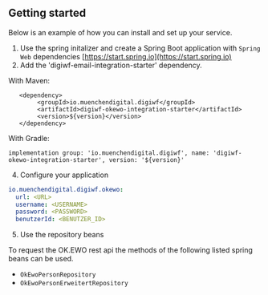 ## Getting started

Below is an example of how you can install and set up your service.

1. Use the spring initalizer and create a Spring Boot application with `Spring Web`
   dependencies [https://start.spring.io](https://start.spring.io)
2. Add the 'digiwf-email-integration-starter' dependency.

With Maven:

```
   <dependency>
        <groupId>io.muenchendigital.digiwf</groupId>
        <artifactId>digiwf-okewo-integration-starter</artifactId>
        <version>${version}</version>
   </dependency>
```

With Gradle:

```
implementation group: 'io.muenchendigital.digiwf', name: 'digiwf-okewo-integration-starter', version: '${version}'
```

4. Configure your application

```yaml
io.muenchendigital.digiwf.okewo:
  url: <URL>
  username: <USERNAME>
  password: <PASSWORD>
  benutzerId: <BENUTZER_ID>
```

5. Use the repository beans

To request the OK.EWO rest api the methods of the following listed spring beans can be used.

* `OkEwoPersonRepository`
* `OkEwoPersonErweitertRepository`
